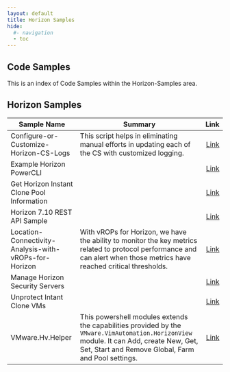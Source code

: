 ```yaml
---
layout: default
title: Horizon Samples
hide:
  #- navigation
  - toc
---
```


## Code Samples

This is an index of Code Samples within the Horizon-Samples area.

## Horizon Samples

| Sample Name | Summary | Link |
| --- | --- | ---:|
| Configure-or-Customize-Horizon-CS-Logs | This script helps in eliminating manual efforts in updating each of the CS with customized logging. | [Link](.%2FHorizon-Samples%2FConfigure-or-Customize-Horizon-CS-Logs%2F) |
| Example Horizon PowerCLI |  | [Link](.%2FHorizon-Samples%2FExample%20Horizon%20PowerCLI%2F) |
| Get Horizon Instant Clone Pool Information |  | [Link](.%2FHorizon-Samples%2FGet%20Horizon%20Instant%20Clone%20Pool%20Information%2F) |
| Horizon 7.10 REST API Sample |  | [Link](.%2FHorizon-Samples%2FHorizon%207.10%20REST%20API%20Sample%2F) |
| Location-Connectivity-Analysis-with-vROPs-for-Horizon | With vROPs for Horizon, we have the ability to monitor the key metrics related to protocol performance and can alert when those metrics have reached critical thresholds. | [Link](.%2FHorizon-Samples%2FLocation-Connectivity-Analysis-with-vROPs-for-Horizon%2F) |
| Manage Horizon Security Servers |  | [Link](.%2FHorizon-Samples%2FManage%20Horizon%20Security%20Servers%2F) |
| Unprotect Intant Clone VMs |  | [Link](.%2FHorizon-Samples%2FUnprotect%20Intant%20Clone%20VMs%2F) |
| VMware.Hv.Helper | This powershell modules extends the capabilities provided by the `VMware.VimAutomation.HorizonView` module. It can Add, create New, Get, Set, Start and Remove Global, Farm and Pool settings. | [Link](.%2FHorizon-Samples%2FVMware.Hv.Helper%2F) |
